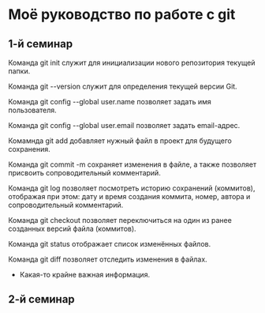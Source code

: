 # Моё руководство по работе с git

## 1-й семинар
Команда git init служит для инициализации нового репозитория текущей папки.

Команда git --version служит для определения текущей версии Git.

Команда git config --global user.name позволяет задать имя пользователя.

Команда git config --global user.email позволяет задать email-адрес.

Комамнда git add добавляет нужный файл в проект для будущего сохранения.

Команда git commit -m сохраняет изменения в файле, а также позволяет присвоить сопроводительный комментарий.

Команда git log позволяет посмотреть историю сохранений (коммитов), отображая при этом: дату и время создания коммита, номер, автора и сопроводительный комментарий.

Команда git checkout позволяет переключиться на один из ранее созданных версий файла (коммитов).

Команда git status отображает список изменённых файлов.

Команда git diff позволяет отследить изменения в файлах.

* Какая-то крайне важная информация.

## 2-й семинар